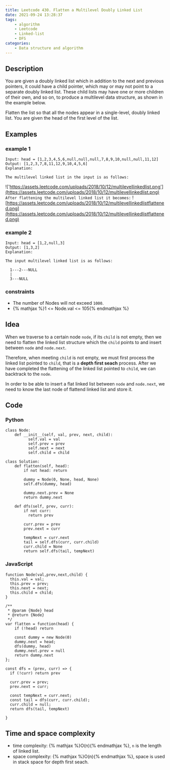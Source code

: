 ```yaml
---
title: Leetcode 430. Flatten a Multilevel Doubly Linked List
date: 2021-09-24 13:28:37
tags: 
    - algorithm
    - Leetcode
    - Linked-list
    - DFS
categories:
    - Data structure and algorithm
---
```

## Description
You are given a doubly linked list which in addition to the next and previous pointers, it could have a child pointer, which may or may not point to a separate doubly linked list. These child lists may have one or more children of their own, and so on, to produce a multilevel data structure, as shown in the example below.

Flatten the list so that all the nodes appear in a single-level, doubly linked list. You are given the head of the first level of the list.

## Examples
### example 1
```
Input: head = [1,2,3,4,5,6,null,null,null,7,8,9,10,null,null,11,12]
Output: [1,2,3,7,8,11,12,9,10,4,5,6]
Explanation:

The multilevel linked list in the input is as follows:
```
!['https://assets.leetcode.com/uploads/2018/10/12/multilevellinkedlist.png'](https://assets.leetcode.com/uploads/2018/10/12/multilevellinkedlist.png)
`After flattening the multilevel linked list it becomes:`
![https://assets.leetcode.com/uploads/2018/10/12/multilevellinkedlistflattened.png](https://assets.leetcode.com/uploads/2018/10/12/multilevellinkedlistflattened.png)


### example 2
```
Input: head = [1,2,null,3]
Output: [1,3,2]
Explanation:

The input multilevel linked list is as follows:

  1---2---NULL
  |
  3---NULL
```

### constraints
- The number of Nodes will not exceed `1000`.
- {% mathjax %}1 <= Node.val <= 105{% endmathjax %}

## Idea
When we traverse to a certain node `node`, if its `child` is not empty, then we need to flatten the linked list structure which the `child` points to and insert between `node` and `node.next`.

Therefore, when meeting `child` is not empty, we must first process the linked list pointed to `child`, that is a **depth first seach** process. After we have completed the flattening of the linked list pointed to `child`, we can backtrack to the `node`.

In order to be able to insert a flat linked list between `node` and `node.next`, we need to know the last node of flattend linked list and store it.

## Code
### Python
```
class Node:
    def __init__(self, val, prev, next, child):
          self.val = val
          self.prev = prev
          self.next = next
          self.child = child

class Solution:
    def flatten(self, head):
        if not head: return

        dummy = Node(0, None, head, None)
        self.dfs(dummy, head)

        dummy.next.prev = None
        return dummy.next

    def dfs(self, prev, curr):
        if not curr:
          return prev
        
        curr.prev = prev
        prev.next = curr

        tempNext = curr.next
        tail = self.dfs(curr, curr.child)
        curr.child = None
        return self.dfs(tail, tempNext)
```

### JavaScript
```
function Node(val,prev,next,child) {
  this.val = val;
  this.prev = prev;
  this.next = next;
  this.child = child;
}

/**
 * @param {Node} head
 * @return {Node}
 */
var flatten = function(head) {
    if (!head) return

    const dummy = new Node(0)
    dummy.next = head;
    dfs(dummy, head)
    dummy.next.prev = null
    return dummy.next
};

const dfs = (prev, curr) => {
  if (!curr) return prev

  curr.prev = prev;
  prev.next = curr;

  const tempNext = curr.next;
  const tail = dfs(curr, curr.child);
  curr.child = null;
  return dfs(tail, tempNext)

}
```

## Time and space complexity
- time complexity: {% mathjax %}O(n){% endmathjax %}, `n` is the length of linked list.
- space complexity: {% mathjax %}O(n){% endmathjax %}, space is used in stack space for depth first seach. 